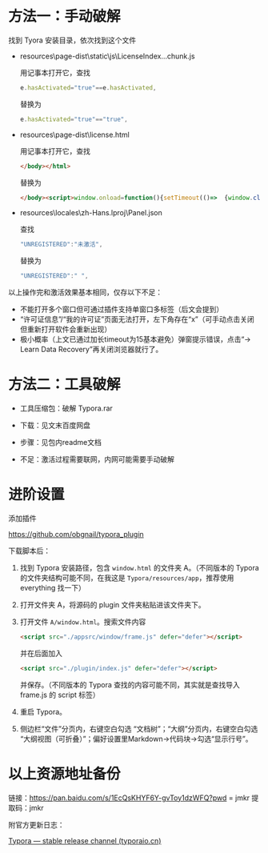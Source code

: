 # 方法一：手动破解

找到 Tyora 安装目录，依次找到这个文件

- resources\page-dist\static\js\LicenseIndex...chunk.js

  用记事本打开它，查找

  ```javascript
  e.hasActivated="true"==e.hasActivated,
  ```
  替换为
  ```javascript
  e.hasActivated="true"=="true",
  ```

- resources\page-dist\license.html

  用记事本打开它，查找
  ```html
  </body></html>
  ```

  替换为

  ```html
  </body><script>window.onload=function(){setTimeout(()=>  {window.close();},15);}</script></html>
  ```

- resources\locales\zh-Hans.lproj\Panel.json
  
  查找
  
  ```javascript
  "UNREGISTERED":"未激活",
  ```
  
  替换为
  
  ```javascript
  "UNREGISTERED":" ",
  ```

以上操作完和激活效果基本相同，仅存以下不足：
- 不能打开多个窗口但可通过插件支持单窗口多标签（后文会提到）
- “许可证信息”/“我的许可证”页面无法打开，左下角存在“x”（可手动点击关闭但重新打开软件会重新出现）
- 极小概率（上文已通过加长timeout为15基本避免）弹窗提示错误，点击“-> Learn Data Recovery”再关闭浏览器就行了。

# 方法二：工具破解

- 工具压缩包：破解 Typora.rar

- 下载：见文末百度网盘

- 步骤：见包内readme文档

- 不足：激活过程需要联网，内网可能需要手动破解


# 进阶设置

添加插件

https://github.com/obgnail/typora_plugin

下载脚本后：

1. 找到 Typora 安装路径，包含 `window.html` 的文件夹 A。（不同版本的 Typora 的文件夹结构可能不同，在我这是 `Typora/resources/app`，推荐使用 everything 找一下）
2. 打开文件夹 A，将源码的 plugin 文件夹粘贴进该文件夹下。
3. 打开文件 `A/window.html`。搜索文件内容 

   ```html
   <script src="./appsrc/window/frame.js" defer="defer"></script>
   ```

   并在后面加入 

   ```html
   <script src="./plugin/index.js" defer="defer"></script>
   ```

   并保存。（不同版本的 Typora 查找的内容可能不同，其实就是查找导入 frame.js 的 script 标签）
4. 重启 Typora。
5. 侧边栏“文件”分页内，右键空白勾选 “文档树”；“大纲”分页内，右键空白勾选 “大纲视图（可折叠）”；偏好设置里Markdown->代码块->勾选“显示行号”。

# 以上资源地址备份

链接：https://pan.baidu.com/s/1EcQsKHYF6Y-gvToy1dzWFQ?pwd = jmkr 
提取码：jmkr 

附官方更新日志：

[Typora — stable release channel (typoraio.cn)](https://typoraio.cn/releases/stable.html)